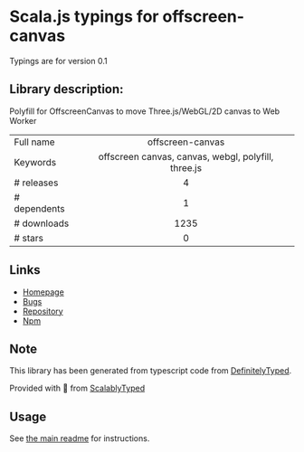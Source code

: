 
# Scala.js typings for offscreen-canvas

Typings are for version 0.1

## Library description:
Polyfill for OffscreenCanvas to move Three.js/WebGL/2D canvas to Web Worker

|                    |                 |
| ------------------ | :-------------: |
| Full name          | offscreen-canvas |
| Keywords           | offscreen canvas, canvas, webgl, polyfill, three.js |
| # releases         | 4 |
| # dependents       | 1 |
| # downloads        | 1235 |
| # stars            | 0 |

## Links
- [Homepage](https://github.com/ai/offscreen-canvas#readme)
- [Bugs](https://github.com/ai/offscreen-canvas/issues)
- [Repository](https://github.com/ai/offscreen-canvas)
- [Npm](https://www.npmjs.com/package/offscreen-canvas)
    


## Note
This library has been generated from typescript code from [DefinitelyTyped](https://definitelytyped.org).

Provided with :purple_heart: from [ScalablyTyped](https://github.com/oyvindberg/ScalablyTyped)

## Usage
See [the main readme](../../readme.md) for instructions.



